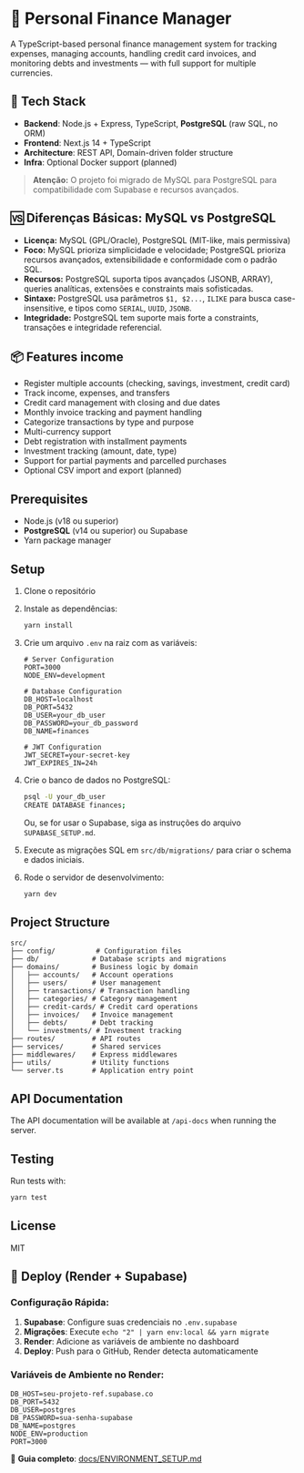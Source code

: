 # 💸 Personal Finance Manager

A TypeScript-based personal finance management system for tracking expenses, managing accounts, handling credit card invoices, and monitoring debts and investments — with full support for multiple currencies.

## 🚀 Tech Stack

- **Backend**: Node.js + Express, TypeScript, **PostgreSQL** (raw SQL, no ORM)
- **Frontend**: Next.js 14 + TypeScript
- **Architecture**: REST API, Domain-driven folder structure
- **Infra**: Optional Docker support (planned)

> **Atenção:** O projeto foi migrado de MySQL para PostgreSQL para compatibilidade com Supabase e recursos avançados.

## 🆚 Diferenças Básicas: MySQL vs PostgreSQL

- **Licença:** MySQL (GPL/Oracle), PostgreSQL (MIT-like, mais permissiva)
- **Foco:** MySQL prioriza simplicidade e velocidade; PostgreSQL prioriza recursos avançados, extensibilidade e conformidade com o padrão SQL.
- **Recursos:** PostgreSQL suporta tipos avançados (JSONB, ARRAY), queries analíticas, extensões e constraints mais sofisticadas.
- **Sintaxe:** PostgreSQL usa parâmetros `$1, $2...`, `ILIKE` para busca case-insensitive, e tipos como `SERIAL`, `UUID`, `JSONB`.
- **Integridade:** PostgreSQL tem suporte mais forte a constraints, transações e integridade referencial.

## 📦 Features income

- Register multiple accounts (checking, savings, investment, credit card)
- Track income, expenses, and transfers
- Credit card management with closing and due dates
- Monthly invoice tracking and payment handling
- Categorize transactions by type and purpose
- Multi-currency support
- Debt registration with installment payments
- Investment tracking (amount, date, type)
- Support for partial payments and parcelled purchases
- Optional CSV import and export (planned)

## Prerequisites

- Node.js (v18 ou superior)
- **PostgreSQL** (v14 ou superior) ou Supabase
- Yarn package manager

## Setup

1. Clone o repositório
2. Instale as dependências:
   ```bash
   yarn install
   ```

3. Crie um arquivo `.env` na raiz com as variáveis:
   ```
   # Server Configuration
   PORT=3000
   NODE_ENV=development

   # Database Configuration
   DB_HOST=localhost
   DB_PORT=5432
   DB_USER=your_db_user
   DB_PASSWORD=your_db_password
   DB_NAME=finances

   # JWT Configuration
   JWT_SECRET=your-secret-key
   JWT_EXPIRES_IN=24h
   ```

4. Crie o banco de dados no PostgreSQL:
   ```bash
   psql -U your_db_user
   CREATE DATABASE finances;
   ```

   Ou, se for usar o Supabase, siga as instruções do arquivo `SUPABASE_SETUP.md`.

5. Execute as migrações SQL em `src/db/migrations/` para criar o schema e dados iniciais.

6. Rode o servidor de desenvolvimento:
   ```bash
   yarn dev
   ```

## Project Structure

```
src/
├── config/          # Configuration files
├── db/             # Database scripts and migrations
├── domains/        # Business logic by domain
│   ├── accounts/   # Account operations
│   ├── users/      # User management
│   ├── transactions/ # Transaction handling
│   ├── categories/ # Category management
│   ├── credit-cards/ # Credit card operations
│   ├── invoices/   # Invoice management
│   ├── debts/      # Debt tracking
│   └── investments/ # Investment tracking
├── routes/         # API routes
├── services/       # Shared services
├── middlewares/    # Express middlewares
├── utils/          # Utility functions
└── server.ts       # Application entry point
```

## API Documentation

The API documentation will be available at `/api-docs` when running the server.

## Testing

Run tests with:
```bash
yarn test
```

## License

MIT

## 🚀 Deploy (Render + Supabase)

### Configuração Rápida:
1. **Supabase**: Configure suas credenciais no `.env.supabase`
2. **Migrações**: Execute `echo "2" | yarn env:local && yarn migrate`
3. **Render**: Adicione as variáveis de ambiente no dashboard
4. **Deploy**: Push para o GitHub, Render detecta automaticamente

### Variáveis de Ambiente no Render:
```
DB_HOST=seu-projeto-ref.supabase.co
DB_PORT=5432
DB_USER=postgres
DB_PASSWORD=sua-senha-supabase
DB_NAME=postgres
NODE_ENV=production
PORT=3000
```

📖 **Guia completo**: [docs/ENVIRONMENT_SETUP.md](docs/ENVIRONMENT_SETUP.md)